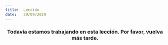 ```yaml
---
title:  Lección
date:   29/09/2019
---
```


### <center>Todavía estamos trabajando en esta lección. Por favor, vuelva más tarde.</center>